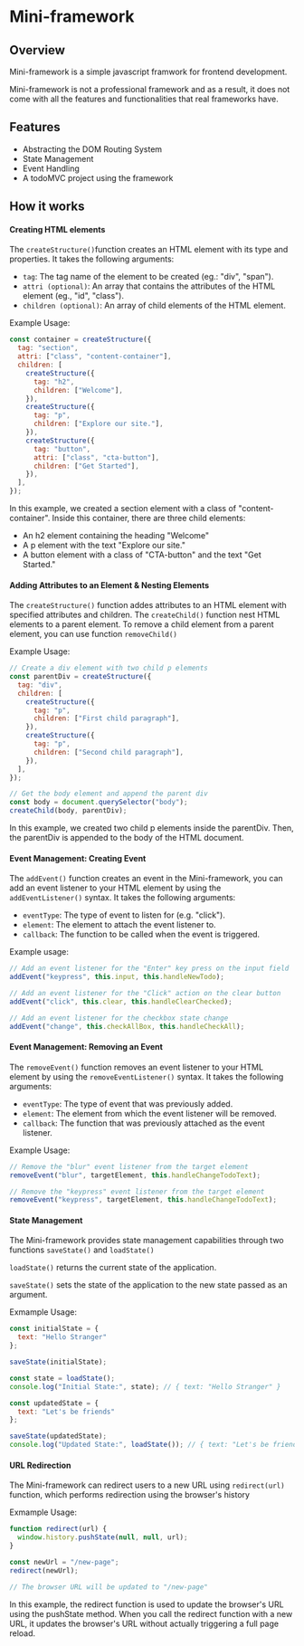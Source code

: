 # Mini-framework

## Overview

Mini-framework is a simple javascript framwork for frontend development. 

Mini-framework is not a professional framework and as a result, it does not come with all the features and functionalities that real frameworks have. 

## Features

- Abstracting the DOM Routing System
- State Management
- Event Handling
- A todoMVC project using the framework

## How it works

#### Creating HTML elements

The `createStructure()`function creates an HTML element with its type and properties. It takes the following arguments:
- `tag`: The tag name of the element to be created (eg.: "div", "span").
- `attri (optional)`: An array that contains the attributes of the HTML element (eg., "id", "class").
- `children (optional)`: An array of child elements of the HTML element.


Example Usage:

```javascript
const container = createStructure({
  tag: "section",
  attri: ["class", "content-container"],
  children: [
    createStructure({
      tag: "h2",
      children: ["Welcome"],
    }),
    createStructure({
      tag: "p",
      children: ["Explore our site."],
    }),
    createStructure({
      tag: "button",
      attri: ["class", "cta-button"],
      children: ["Get Started"],
    }),
  ],
});
```

In this example, we created a section element with a class of "content-container". Inside this container, there are three child elements: 
- An h2 element containing the heading "Welcome"
- A p element with the text "Explore our site."
- A button element with a class of "CTA-button" and the text "Get Started."

#### Adding Attributes to an Element & Nesting Elements

The `createStructure()` function addes attributes to an HTML element with specified attributes and children. 
The `createChild()` function nest HTML elements to a parent element. To remove a child element from a parent element, you can use function `removeChild()`

Example Usage:

```javascript
// Create a div element with two child p elements
const parentDiv = createStructure({
  tag: "div",
  children: [
    createStructure({
      tag: "p",
      children: ["First child paragraph"],
    }),
    createStructure({
      tag: "p",
      children: ["Second child paragraph"],
    }),
  ],
});

// Get the body element and append the parent div
const body = document.querySelector("body");
createChild(body, parentDiv);
```

In this example, we created two child p elements inside the parentDiv. Then, the parentDiv is appended to the body of the HTML document.

#### Event Management: Creating Event

The `addEvent()` function creates an event in the Mini-framework, you can add an event listener to your HTML element by using the `addEventListener()` syntax. It takes the following arguments:

- `eventType`: The type of event to listen for (e.g. "click").
- `element`: The element to attach the event listener to.
- `callback`: The function to be called when the event is triggered.

Example usage:

```javascript
// Add an event listener for the "Enter" key press on the input field
addEvent("keypress", this.input, this.handleNewTodo);

// Add an event listener for the "Click" action on the clear button
addEvent("click", this.clear, this.handleClearChecked);

// Add an event listener for the checkbox state change
addEvent("change", this.checkAllBox, this.handleCheckAll);
```

#### Event Management: Removing an Event

The `removeEvent()` function removes an event listener to your HTML element by using the `removeEventListener()` syntax. It takes the following arguments:

- `eventType`: The type of event that was previously added.
- `element`: The element from which the event listener will be removed.
- `callback`: The function that was previously attached as the event listener.

Example Usage:

```javascript
// Remove the "blur" event listener from the target element
removeEvent("blur", targetElement, this.handleChangeTodoText);

// Remove the "keypress" event listener from the target element
removeEvent("keypress", targetElement, this.handleChangeTodoText);
```

#### State Management

The Mini-framework provides state management capabilities through two functions `saveState()` and `loadState()`

`loadState()` returns the current state of the application. 

`saveState()` sets the state of the application to the new state passed as an argument. 

Exmample Usage:

```javascript
const initialState = {
  text: "Hello Stranger"
};

saveState(initialState);

const state = loadState();
console.log("Initial State:", state); // { text: "Hello Stranger" }

const updatedState = {
  text: "Let's be friends"
};

saveState(updatedState);
console.log("Updated State:", loadState()); // { text: "Let's be friends" }
```

#### URL Redirection 

The Mini-framework can redirect users to a new URL using `redirect(url)` function, which performs redirection using the browser's history

Exmample Usage:

```javascript
function redirect(url) {
  window.history.pushState(null, null, url);
}

const newUrl = "/new-page";
redirect(newUrl);

// The browser URL will be updated to "/new-page"
```

In this example, the redirect function is used to update the browser's URL using the pushState method. When you call the redirect function with a new URL, it updates the browser's URL without actually triggering a full page reload.